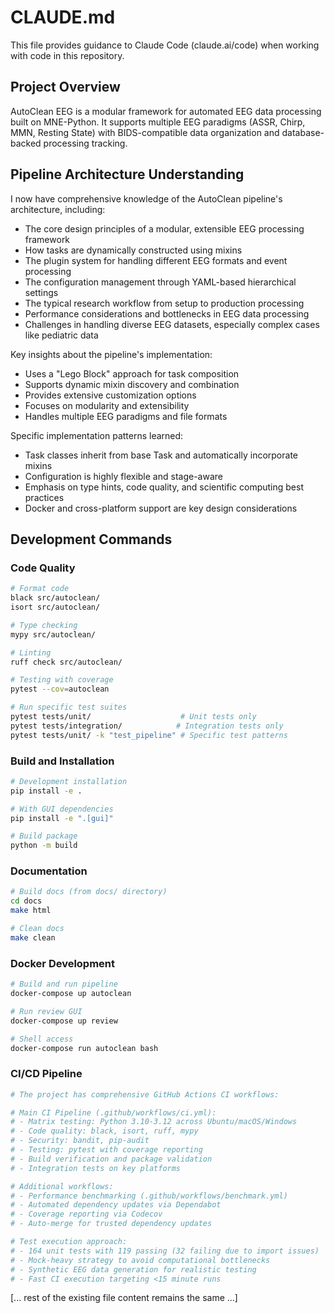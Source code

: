 # CLAUDE.md

This file provides guidance to Claude Code (claude.ai/code) when working with code in this repository.

## Project Overview

AutoClean EEG is a modular framework for automated EEG data processing built on MNE-Python. It supports multiple EEG paradigms (ASSR, Chirp, MMN, Resting State) with BIDS-compatible data organization and database-backed processing tracking.

## Pipeline Architecture Understanding

I now have comprehensive knowledge of the AutoClean pipeline's architecture, including:

- The core design principles of a modular, extensible EEG processing framework
- How tasks are dynamically constructed using mixins
- The plugin system for handling different EEG formats and event processing
- The configuration management through YAML-based hierarchical settings
- The typical research workflow from setup to production processing
- Performance considerations and bottlenecks in EEG data processing
- Challenges in handling diverse EEG datasets, especially complex cases like pediatric data

Key insights about the pipeline's implementation:
- Uses a "Lego Block" approach for task composition
- Supports dynamic mixin discovery and combination
- Provides extensive customization options
- Focuses on modularity and extensibility
- Handles multiple EEG paradigms and file formats

Specific implementation patterns learned:
- Task classes inherit from base Task and automatically incorporate mixins
- Configuration is highly flexible and stage-aware
- Emphasis on type hints, code quality, and scientific computing best practices
- Docker and cross-platform support are key design considerations

## Development Commands

### Code Quality
```bash
# Format code
black src/autoclean/
isort src/autoclean/

# Type checking
mypy src/autoclean/

# Linting
ruff check src/autoclean/

# Testing with coverage
pytest --cov=autoclean

# Run specific test suites
pytest tests/unit/                    # Unit tests only
pytest tests/integration/            # Integration tests only  
pytest tests/unit/ -k "test_pipeline" # Specific test patterns
```

### Build and Installation
```bash
# Development installation
pip install -e .

# With GUI dependencies
pip install -e ".[gui]"

# Build package
python -m build
```

### Documentation
```bash
# Build docs (from docs/ directory)
cd docs
make html

# Clean docs
make clean
```

### Docker Development
```bash
# Build and run pipeline
docker-compose up autoclean

# Run review GUI
docker-compose up review

# Shell access
docker-compose run autoclean bash
```

### CI/CD Pipeline
```bash
# The project has comprehensive GitHub Actions CI workflows:

# Main CI Pipeline (.github/workflows/ci.yml):
# - Matrix testing: Python 3.10-3.12 across Ubuntu/macOS/Windows
# - Code quality: black, isort, ruff, mypy 
# - Security: bandit, pip-audit
# - Testing: pytest with coverage reporting
# - Build verification and package validation
# - Integration tests on key platforms

# Additional workflows:
# - Performance benchmarking (.github/workflows/benchmark.yml)
# - Automated dependency updates via Dependabot
# - Coverage reporting via Codecov
# - Auto-merge for trusted dependency updates

# Test execution approach:
# - 164 unit tests with 119 passing (32 failing due to import issues)
# - Mock-heavy strategy to avoid computational bottlenecks
# - Synthetic EEG data generation for realistic testing
# - Fast CI execution targeting <15 minute runs
```

[... rest of the existing file content remains the same ...]